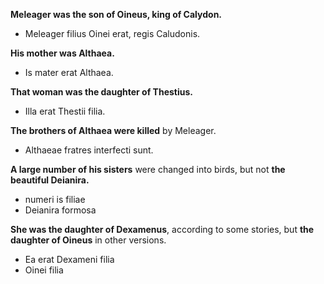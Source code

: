 **Meleager was the son of Oineus, king of Calydon.**
- Meleager filius Oinei erat, regis Caludonis.

**His mother was Althaea.**
- Is mater erat Althaea.

**That woman was the daughter of Thestius.**
- Illa erat Thestii filia.

**The brothers of Althaea were killed** by Meleager.
- Althaeae fratres interfecti sunt.

**A large number of his sisters** were changed into birds, but not **the beautiful Deianira.**
- numeri is filiae
- Deianira formosa

**She was the daughter of Dexamenus**, according to some stories, but **the daughter of Oineus** in other versions.
- Ea erat Dexameni filia
- Oinei filia
